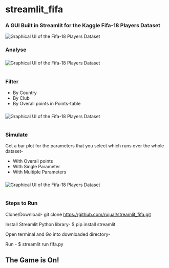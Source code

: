 # streamlit_fifa

### A GUI Built in Streamlit for the Kaggle Fifa-18 Players Dataset

![Graphical UI of the Fifa-18 Players Dataset](https://github.com/rujual/streamlit_fifa/blob/master/Screenshot%20from%202020-04-05%2011-22-23.png)

### Analyse
### 

![Graphical UI of the Fifa-18 Players Dataset](https://github.com/rujual/streamlit_fifa/blob/master/Screenshot%20from%202020-04-05%2011-22-29.png)

# 

### Filter 
  * By Country
  * By Club
  * By Overall points in Points-table
### 
![Graphical UI of the Fifa-18 Players Dataset](https://github.com/rujual/streamlit_fifa/blob/master/Screenshot%20from%202020-04-05%2011-23-48.png)
# 
### Simulate 

Get a bar plot for the parameters that you select which runs over the whole dataset-
  * With Overall points
  * With Single Parameter
  * With Multiple Parameters
  
###

![Graphical UI of the Fifa-18 Players Dataset](https://github.com/rujual/streamlit_fifa/blob/master/Screenshot%20from%202020-04-05%2011-25-03.png)
# 
### Steps to Run

Clone/Download- git clone https://github.com/rujual/streamlit_fifa.git

Install Streamlit Python library- $ pip install streamlit

Open terminal and Go into downloaded directory-

Run - $ streamlit run fifa.py

## The Game is On!
